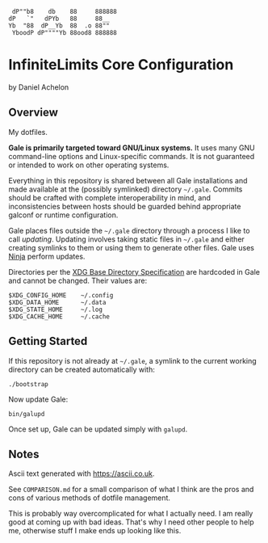 
     dP""b8    db    88     888888
    dP   `"   dPYb   88     88__
    Yb  "88  dP__Yb  88  .o 88""
     YboodP dP""""Yb 88ood8 888888

# InfiniteLimits Core Configuration

by Daniel Achelon

## Overview

My dotfiles.

**Gale is primarily targeted toward GNU/Linux systems.** It uses many GNU
command-line options and Linux-specific commands. It is not guaranteed or
intended to work on other operating systems.

Everything in this repository is shared between all Gale installations and made
available at the (possibly symlinked) directory `~/.gale`. Commits should be
crafted with complete interoperability in mind, and inconsistencies between
hosts should be guarded behind appropriate galconf or runtime configuration.

Gale places files outside the `~/.gale` directory through a process I like to
call _updating_. Updating involves taking static files in `~/.gale` and either
creating symlinks to them or using them to generate other files. Gale uses
[Ninja][2] perform updates.

Directories per the [XDG Base Directory Specification][1] are hardcoded in Gale
and cannot be changed. Their values are:

    $XDG_CONFIG_HOME    ~/.config
    $XDG_DATA_HOME      ~/.data
    $XDG_STATE_HOME     ~/.log
    $XDG_CACHE_HOME     ~/.cache

## Getting Started

If this repository is not already at `~/.gale`, a symlink to the current working
directory can be created automatically with:

    ./bootstrap

Now update Gale:

    bin/galupd

Once set up, Gale can be updated simply with `galupd`.

## Notes

Ascii text generated with <https://ascii.co.uk>.

See `COMPARISON.md` for a small comparison of what I think are the pros and cons
of various methods of dotfile management.

This is probably way overcomplicated for what I actually need. I am really good
at coming up with bad ideas. That's why I need other people to help me,
otherwise stuff I make ends up looking like this.

[1]: https://www.freedesktop.org/basedir-spec/basedir-spec-latest.html
[2]: https://ninja-build.org

